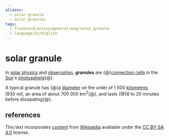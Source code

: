 ```yaml
---
aliases:
  - solar granule
  - solar granules
tags:
  - flashcard/active/general/eng/solar_granule
  - language/in/English
---
```


# solar granule

In [solar physics](solar%20physics.md) and [observation](solar%20observation.md), __granules__ are {@{[convection cells](convection%20cell.md) in the [Sun](Sun.md)'s [photosphere](photosphere.md)}@}. <!--SR:!2025-08-23,304,330-->

A typical granule has {@{a [diameter](diameter.md) on the order of 1&nbsp;500&nbsp;[kilometres](kilometre.md) (930&nbsp;mi), an area of about 700&nbsp;000&nbsp;km<sup>2</sup>}@}, and lasts {@{8 to 20 minutes before dissipating}@}. <!--SR:!2025-01-08,112,290!2025-02-02,124,270-->

## references

This text incorporates [content](https://en.wikipedia.org/wiki/solar_granule) from [Wikipedia](Wikipedia.md) available under the [CC BY-SA 4.0](https://creativecommons.org/licenses/by-sa/4.0/) license.
